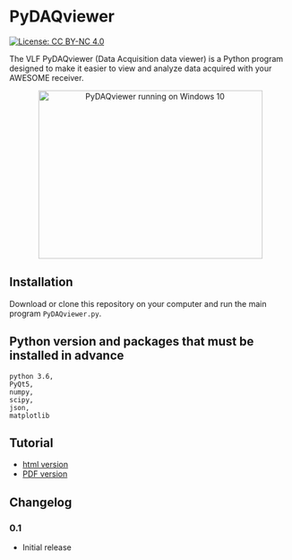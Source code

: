 # PyDAQviewer
[![License: CC BY-NC 4.0](https://img.shields.io/badge/License-CC%20BY--NC%204.0-lightgrey.svg)](http://creativecommons.org/licenses/by-nc/4.0/) 

The VLF PyDAQviewer (Data Acquisition data viewer) is a Python program designed to make it easier to view and analyze data acquired with your AWESOME receiver.

<center><img src="https://iswi-tunisia.github.io/PyDAQviewer/docs/imgs/SelectDate_PyDAQviewer.png" alt="PyDAQviewer running on Windows 10" height="300" width="400"></center>

## Installation
Download or clone this repository on your computer and run the main program `PyDAQviewer.py`.

## Python version and packages that must be installed in advance

    python 3.6,
    PyQt5,
    numpy,
    scipy,
    json,
    matplotlib
    
   
## Tutorial
* [html version](https://iswi-tunisia.github.io/PyDAQviewer/docs/Tutorial.html)
* [PDF version](https://iswi-tunisia.github.io/PyDAQviewer/docs/Tutorial.pdf)

## Changelog

### 0.1
* Initial release
